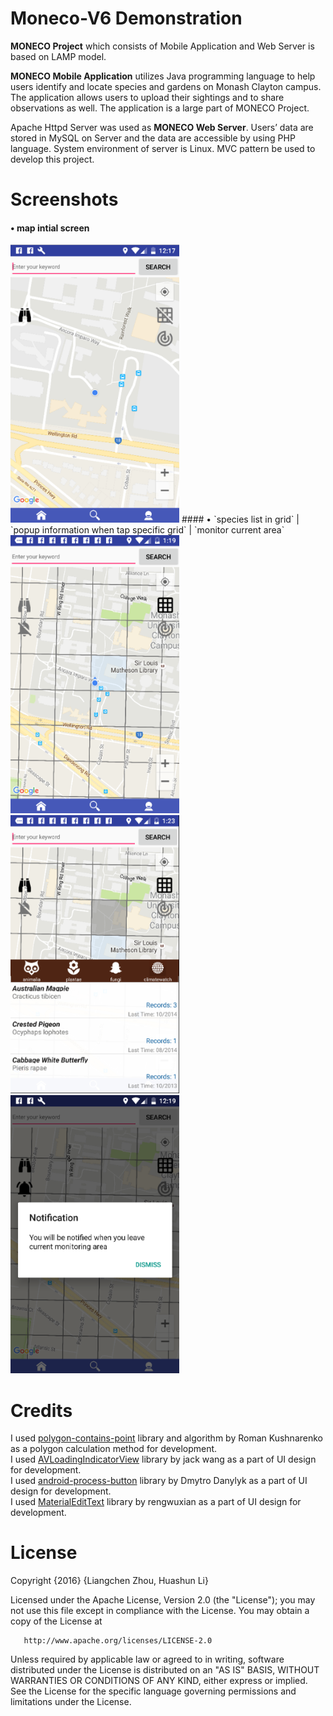 # Moneco-V6 Demonstration
**MONECO Project** which consists of Mobile Application and Web Server is based on LAMP model.

**MONECO Mobile Application** utilizes Java programming language to help users identify and locate species and gardens on Monash Clayton campus. The application allows users to upload their sightings and to share observations as well. The application is a large part of MONECO Project.

Apache Httpd Server was used as **MONECO Web Server**. Users’ data are stored in MySQL on Server and the data are accessible by using PHP language. System environment of server is Linux. MVC pattern be used to develop this project.

# Screenshots
#### • map intial screen
<img src="./app/src/main/res/raw/screenshots/1map1.png" width="270" height="445"/>
#### • `species list in grid` | `popup information when tap specific grid` | `monitor current area`
<img src="./app/src/main/res/raw/screenshots/2species list in grid1.png" width="270" height="445"/>
<img src="./app/src/main/res/raw/screenshots/3_1species list in grid2.png" width="270" height="445"/>
<img src="./app/src/main/res/raw/screenshots/3_2monitor area.png" width="270" height="445"/>

# Credits
I used [polygon-contains-point](https://github.com/sromku/polygon-contains-point) library and algorithm by Roman Kushnarenko as a polygon calculation method for development.<br/>
I used [AVLoadingIndicatorView](https://github.com/81813780/AVLoadingIndicatorView) library by jack wang as a part of UI design for development.<br/>
I used [android-process-button](https://github.com/dmytrodanylyk/android-process-button/wiki/User-Guide) library by Dmytro Danylyk as a part of UI design for development.<br/>
I used [MaterialEditText](https://github.com/rengwuxian/MaterialEditText) library by rengwuxian as a part of UI design for development.

# License
   Copyright {2016} {Liangchen Zhou, Huashun Li}
   
   Licensed under the Apache License, Version 2.0 (the "License");
   you may not use this file except in compliance with the License.
   You may obtain a copy of the License at
   
       http://www.apache.org/licenses/LICENSE-2.0
       
   Unless required by applicable law or agreed to in writing, software
   distributed under the License is distributed on an "AS IS" BASIS,
   WITHOUT WARRANTIES OR CONDITIONS OF ANY KIND, either express or implied.
   See the License for the specific language governing permissions and
   limitations under the License.

